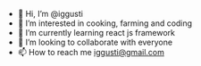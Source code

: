 - 👋 Hi, I’m @iggusti
- 👀 I’m interested in cooking, farming and coding
- 🌱 I’m currently learning react js framework
- 💞️ I’m looking to collaborate with everyone
- 📫 How to reach me iggusti@gmail.com

<!---
iggusti/iggusti is a ✨ special ✨ repository because its `README.md` (this file) appears on your GitHub profile.
You can click the Preview link to take a look at your changes.
--->
